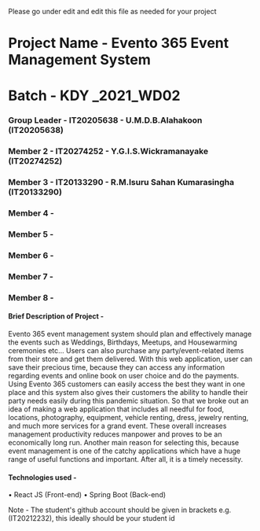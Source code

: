 Please go under edit and edit this file as needed for your project

# Project Name - Evento 365 Event Management System  
# Batch - KDY _2021_WD02
### Group Leader - IT20205638 - U.M.D.B.Alahakoon (IT20205638)
### Member 2 - IT20274252 - Y.G.I.S.Wickramanayake (IT20274252)
### Member 3 - IT20133290 - R.M.Isuru Sahan Kumarasingha (IT20133290)
### Member 4 - 
### Member 5 - 
### Member 6 - 
### Member 7 - 
### Member 8 - 

#### Brief Description of Project - 

Evento 365 event management system should plan and effectively manage the events such as Weddings, Birthdays, Meetups, and Housewarming ceremonies etc...
Users can also purchase any party/event-related items from their store and get them delivered.
With this web application, user can save their precious time, because they can access any information regarding events and online book on user choice and do the payments.
Using Evento 365 customers can easily access the best they want in one place
and this system also gives their customers the ability to handle their party needs easily during this pandemic situation.
So that we broke out an idea of making a web application that includes all needful for food, locations, photography, equipment, vehicle renting, dress, jewelry renting, and much more services for a grand event.
These overall increases management productivity reduces manpower and proves to be an economically long run. Another main reason for selecting this, because event management is one of the catchy applications which have a huge range of useful functions and important. After all, it is a timely necessity.

#### Technologies used - 

• React JS (Front-end)
• Spring Boot (Back-end)

Note - The student's github account should be given in brackets e.g. (IT20212232), this ideally should be your student id 

